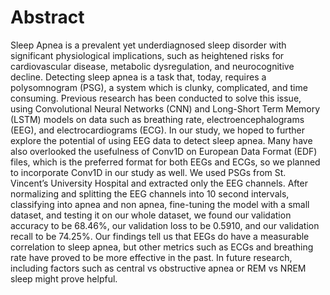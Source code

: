 # Abstract
  Sleep Apnea is a prevalent yet underdiagnosed sleep disorder with significant physiological implications, such as heightened risks for cardiovascular disease, metabolic dysregulation, and neurocognitive decline.  Detecting sleep apnea is a task that, today, requires a polysomnogram (PSG), a system which is clunky, complicated, and time consuming.  Previous research has been conducted to solve this issue, using Convolutional Neural Networks (CNN) and Long-Short Term Memory (LSTM) models on data such as breathing rate, electroencephalograms (EEG), and electrocardiograms (ECG).  In our study, we hoped to further explore the potential of using EEG data to detect sleep apnea.  Many have also overlooked the usefulness of Conv1D on European Data Format (EDF) files, which is the preferred format for both EEGs and ECGs, so we planned to incorporate Conv1D in our study as well.  We used PSGs from St. Vincent’s University Hospital and extracted only the EEG channels.  After normalizing and splitting the EEG channels into 10 second intervals, classifying into apnea and non apnea, fine-tuning the model with a small dataset, and testing it on our whole dataset, we found our validation accuracy to be 68.46%, our validation loss to be 0.5910, and our validation recall to be 74.25%.  Our findings tell us that EEGs do have a measurable correlation to sleep apnea, but other metrics such as ECGs and breathing rate have proved to be more effective in the past.  In future research, including factors such as central vs obstructive apnea or REM vs NREM sleep might prove helpful.
